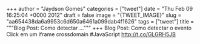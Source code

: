 
+++
author = "Jaydson Gomes"
categories = ["tweet"]
date = "Thu Feb 09 16:25:04 +0000 2012"
draft = false
image = "{TWEET_IMAGE}"
slug = "aa654438da6a9953c6d650a6461a099dab4f1626"
tags = ["tweet"]
title = """Blog Post: Como detectar ..."""
+++
Blog Post: Como detectar o evento Click em um iframe crossdomain #JavaScript http://t.co/GLGRH5JB
